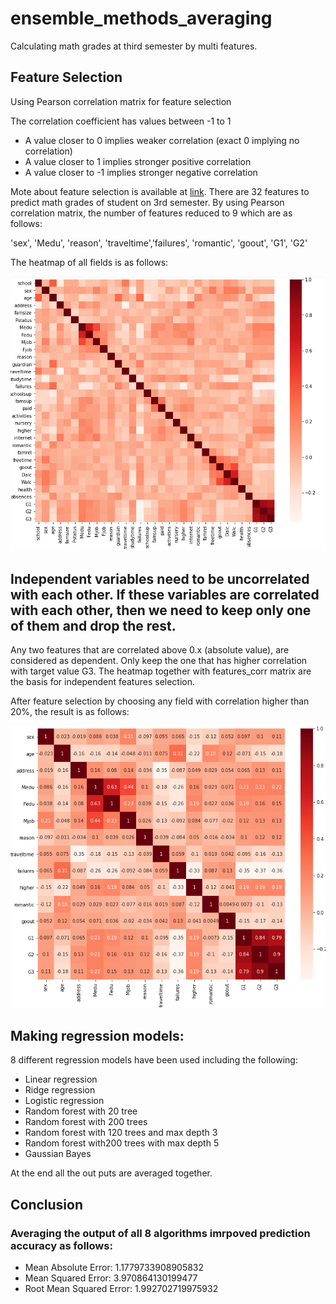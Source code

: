 # ensemble_methods_averaging
Calculating math grades at third semester by multi features.


## Feature Selection

Using Pearson correlation matrix for feature selection

The correlation coefficient has values between -1 to 1
+ A value closer to 0 implies weaker correlation (exact 0 implying no correlation)
+ A value closer to 1 implies stronger positive correlation
+ A value closer to -1 implies stronger negative correlation

Mote about feature selection is available at [link](https://towardsdatascience.com/feature-selection-with-pandas-e3690ad8504b).
There are 32 features to predict math grades of student on 3rd semester. By using Pearson correlation matrix, the number of features reduced to 9 which are as follows:

'sex', 'Medu', 'reason', 'traveltime','failures', 'romantic', 'goout', 'G1', 'G2'

The heatmap of all fields is as follows:

![heatmap of all fields](all_fields.PNG)

## Independent variables need to be uncorrelated with each other. If these variables are correlated with each other, then we need to keep only one of them and drop the rest.

Any two features that are correlated above 0.x (absolute value), are considered as dependent. Only keep the one that has higher correlation with target value G3. The heatmap together with features_corr matrix are the basis for independent features selection.

After feature selection by choosing any field with correlation higher than 20%, the result is as follows:

![heatmap of selected features](selected_fetautes.PNG)

## Making regression models:

8 different regression models have been used including the following:

+ Linear regression
+ Ridge regression
+ Logistic regression
+ Random forest with 20 tree
+ Random forest with 200 trees
+ Random forest with 120 trees and max depth 3
+ Random forest with200 trees with max depth 5
+ Gaussian Bayes 

At the end all the out puts are averaged together.

## Conclusion

### Averaging the output of all 8 algorithms imrpoved prediction accuracy as follows:

+ Mean Absolute Error: 1.1779733908905832
+ Mean Squared Error: 3.970864130199477
+ Root Mean Squared Error: 1.992702719975932